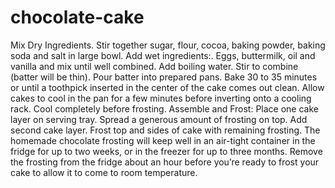 # chocolate-cake
Mix Dry Ingredients. Stir together sugar, flour, cocoa, baking powder, baking soda and salt in large bowl. 
Add wet ingredients:. Eggs, buttermilk, oil and vanilla and mix until well combined.
Add boiling water. Stir to combine (batter will be thin). Pour batter into prepared pans.
Bake 30 to 35 minutes or until a toothpick inserted in the center of the cake comes out clean. Allow cakes to cool in the pan for a few minutes before inverting onto a cooling rack. Cool completely before frosting.
Assemble and Frost: Place one cake layer on serving tray. Spread a generous amount of frosting on top. Add second cake layer. Frost top and sides of cake with remaining frosting.
The homemade chocolate frosting will keep well in an air-tight container in the fridge for up to two weeks, or in the freezer for up to three months.  Remove the frosting from the fridge about an hour before you’re ready to frost your cake to allow it to come to room temperature. 
